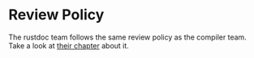 # Review Policy

The rustdoc team follows the same review policy as the compiler team. Take a look at
[their chapter](../compiler/reviews.md) about it.
